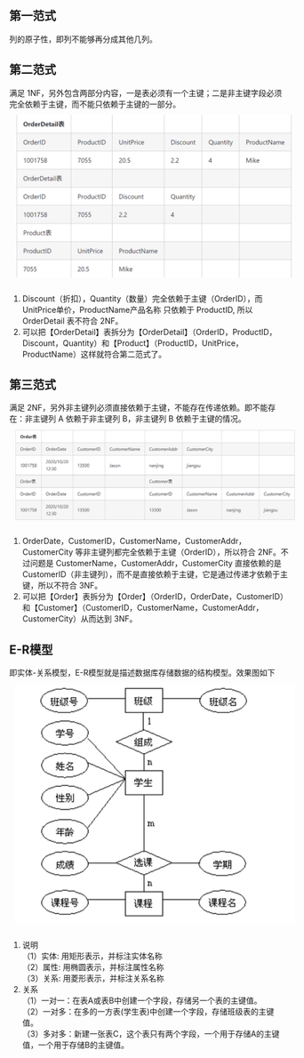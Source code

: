## 第一范式
列的原子性，即列不能够再分成其他几列。

## 第二范式
满足 1NF，另外包含两部分内容，一是表必须有一个主键；二是非主键字段必须完全依赖于主键，而不能只依赖于主键的一部分。
<img src="../../Pic/Tools/MySQL/mysql-2th-nf.png" style="width:500px;padding:10px;"/>

1. Discount（折扣），Quantity（数量）完全依赖于主键（OrderID），而 UnitPrice单价，ProductName产品名称 只依赖于 ProductID, 所以 OrderDetail 表不符合 2NF。
2. 可以把【OrderDetail】表拆分为【OrderDetail】（OrderID，ProductID，Discount，Quantity）和【Product】（ProductID，UnitPrice，ProductName）这样就符合第二范式了。

## 第三范式
满足 2NF，另外非主键列必须直接依赖于主键，不能存在传递依赖。即不能存在：非主键列 A 依赖于非主键列 B，非主键列 B 依赖于主键的情况。
<img src="../../Pic/Tools/MySQL/mysql-3th-nf.png" style="width:800px;padding:10px;"/>

1. OrderDate，CustomerID，CustomerName，CustomerAddr，CustomerCity 等非主键列都完全依赖于主键（OrderID），所以符合 2NF。不过问题是 CustomerName，CustomerAddr，CustomerCity 直接依赖的是 CustomerID（非主键列），而不是直接依赖于主键，它是通过传递才依赖于主键，所以不符合 3NF。
2. 可以把【Order】表拆分为【Order】（OrderID，OrderDate，CustomerID）和【Customer】（CustomerID，CustomerName，CustomerAddr，CustomerCity）从而达到 3NF。

## E-R模型
即实体-关系模型，E-R模型就是描述数据库存储数据的结构模型。效果图如下
<img src="../../Pic/Tools/MySQL/mysql-e-r.png" style="width:800px;padding:10px;"/>

1. 说明\
（1）实体: 用矩形表示，并标注实体名称\
（2）属性: 用椭圆表示，并标注属性名称\
（3）关系: 用菱形表示，并标注关系名称
2. 关系\
（1）一对一：在表A或表B中创建一个字段，存储另一个表的主键值。\
（2）一对多：在多的一方表(学生表)中创建一个字段，存储班级表的主键值。\
（3）多对多：新建一张表C，这个表只有两个字段，一个用于存储A的主键值，一个用于存储B的主键值。